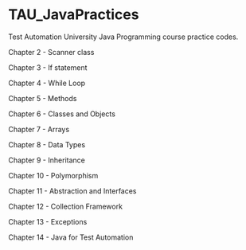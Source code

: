 # TAU_JavaPractices
Test Automation University Java Programming course practice codes.

Chapter 2 - Scanner class

Chapter 3 - If statement

Chapter 4 - While Loop

Chapter 5 - Methods

Chapter 6 - Classes and Objects

Chapter 7 - Arrays

Chapter 8 - Data Types

Chapter 9 - Inheritance

Chapter 10 - Polymorphism

Chapter 11 - Abstraction and Interfaces

Chapter 12 - Collection Framework

Chapter 13 - Exceptions

Chapter 14 - Java for Test Automation
